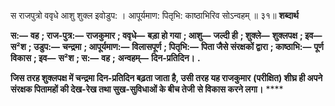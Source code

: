  

स राजपुत्रो ववृधे आशु शुक्ल इवोडुप: । आपूर्यमाण: पितृभि: काष्ठाभिरिव सोऽन्वहम् ॥ ३१॥ **शब्दार्थ** 

**स:—** **वह** **; राज-पुत्र:—** **राजकुमार** **; ववृधे—** **बड़ा हो गया** **; आशु—** **जल्दी ही** **; शुक्ले—** **शुक्लपक्ष** **; इव—** **स²श** **; उडुप:—** **चन्द्रमा** **; आपूर्यमाण:—** **विलासपूर्ण** **; पितृभि:—** **पिता जैसे संरक्षकों द्वारा** **; काष्ठाभि:—** **पूर्ण विकास** **; इव—** **स²श** **; स:—** **वह** **;** **अन्वहम्—** **दिन-प्रतिदिन।** **.** 

**जिस तरह शुक्लपक्ष में चन्द्रमा दिन-प्रतिदिन बढ़ता जाता है, उसी तरह यह राजकुमार** **(परीक्षित) शीघ्र ही अपने संरक्षक पितामहों की देख-रेख तथा सुख-सुविधाओं के बीच तेजी** **से विकास करने लगा।** **** 